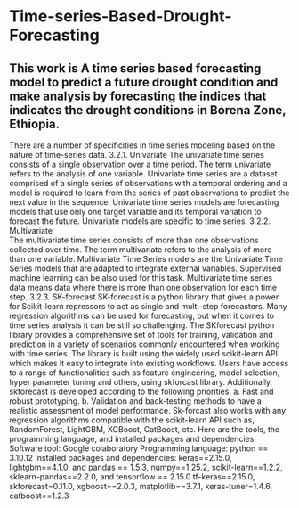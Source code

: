 # Time-series-Based-Drought-Forecasting
## This work is A time series based forecasting model to predict a future drought condition and make analysis by forecasting the indices that indicates the drought conditions in Borena Zone, Ethiopia.
There are a number of specificities in time series modeling based on the nature of time-series data.
3.2.1. Univariate
The univariate time series consists of a single observation over a time period. The term univariate refers to the analysis of one variable. Univariate time series are a dataset comprised of a single series of observations with a temporal ordering and a model is required to learn from the series of past observations to predict the next value in the sequence.
Univariate time series models are forecasting models that use only one target variable and its temporal variation to forecast the future. Univariate models are specific to time series.
3.2.2. Multivariate  
The multivariate time series consists of more than one observations collected over time. The term multivariate refers to the analysis of more than one variable. Multivariate Time Series models are the Univariate Time Series models that are adapted to integrate external variables. Supervised machine learning can be also used for this task.
Multivariate time series data means data where there is more than one observation for each time step.
3.2.3. SK-forecast
SK-forecast is a python library that gives a power for Scikit-learn repressors to act as single and multi-step forecasters. Many regression algorithms can be used for forecasting, but when it comes to time series analysis it can be still so challenging. The SKforecast python library provides a comprehensive set of tools for training, validation and prediction in a variety of scenarios commonly encountered when working with time series.
The library is built using the widely used scikit-learn API which makes it easy to integrate into existing workflows. Users have access to a range of functionalities such as feature engineering, model selection, hyper parameter tuning and others, using skforcast library. Additionally, skforecast is developed according to the following priorities:
a.	Fast and robust prototyping. 
b.	Validation and back-testing methods to have a realistic assessment of model performance.
Sk-forcast also works with any regression algorithms compatible with the scikit-learn API such as, RandomForest, LightGBM, XGBoost, CatBoost, etc.
Here are the tools, the programming language, and installed packages and dependencies. 
Software tool: Google colaboratory
Programming language: python == 3.10.12
Installed packages and dependencies: 
keras==2.15.0, lightgbm==4.1.0, and pandas == 1.5.3, numpy==1.25.2, scikit-learn==1.2.2, sklearn-pandas==2.2.0, and tensorflow == 2.15.0
tf-keras==2.15.0, skforecast=0.11.0, xgboost==2.0.3, matplotlib==3.7.1, keras-tuner=1.4.6, catboost==1.2.3
